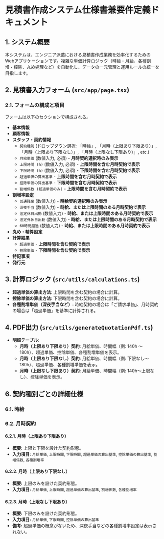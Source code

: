 # 見積書作成システム仕様書兼要件定義ドキュメント

## 1. システム概要

本システムは、エンジニア派遣における見積書作成業務を効率化するためのWebアプリケーションです。複雑な単価計算ロジック（時給・月給、各種割増・控除、丸め処理など）を自動化し、データの一元管理と運用ルールの統一を目指します。

## 2. 見積書入力フォーム (`src/app/page.tsx`)

### 2.1. フォームの構成と項目

フォームは以下のセクションで構成される。

- **基本情報**
- **顧客情報**
- **スタッフ・契約情報**
  - `契約種別` (ドロップダウン選択: 「時給」, 「月時（上限あり下限あり）」, 「月時（上限あり下限なし）」, 「月時（上限なし下限あり）」, etc.)
  - `月給単価` (数値入力, 必須) - **月時契約選択時のみ表示**
  - `上限時間 (h)` (数値入力, 必須) - **上限時間を含む月時契約で表示**
  - `下限時間 (h)` (数値入力, 必須) - **下限時間を含む月時契約で表示**
  - `超過単価の算出基準` - **上限時間を含む月時契約で表示**
  - `控除単価の算出基準` - **下限時間を含む月時契約で表示**
  - `割増係数 (超過単価のみ)` - **上限時間を含む月時契約で表示**
- **割増率設定**
  - `普通残業` (数値入力) - **時給契約選択時のみ表示**
  - `深夜手当` (数値入力) - **時給、または上限時間のある月時契約で表示**
  - `法定休日出勤` (数値入力) - **時給、または上限時間のある月時契約で表示**
  - `法定外休日出勤` (数値入力) - **時給、または上限時間のある月時契約で表示**
  - `60時間超過` (数値入力) - **時給、または上限時間のある月時契約で表示**
- **丸め・精算設定**
- **計算結果**
  - `超過単価` - **上限時間を含む契約で表示**
  - `控除単価` - **下限時間を含む契約で表示**
- **特記事項**
- **発行元**

## 3. 計算ロジック (`src/utils/calculations.ts`)

- **超過単価の算出方法**: 上限時間を含む契約の場合に計算。
- **控除単価の算出方法**: 下限時間を含む契約の場合に計算。
- **各種割増単価（深夜手当など）**: 時給契約の場合は「ご請求単価」、月時契約の場合は「超過単価」を基準に計算される。

## 4. PDF出力 (`src/utils/generateQuotationPdf.ts`)

- **明細テーブル**:
    - **月時（上限あり下限あり）契約**: 月給単価、時間幅（例: 140h 〜 180h）、超過単価、控除単価、各種割増単価を表示。
    - **月時（上限あり下限なし）契約**: 月給単価、時間幅（例: 下限なし〜180h）、超過単価、各種割増単価を表示。
    - **月時（上限なし下限あり）契約**: 月給単価、時間幅（例: 140h〜上限なし）、控除単価を表示。

## 6. 契約種別ごとの詳細仕様

### 6.1. 時給

### 6.2. 月時契約

#### 6.2.1. 月時（上限あり下限あり）
*   **概要:** 上限と下限を設けた契約形態。
*   **入力項目:** `月給単価`, `上限時間`, `下限時間`, `超過単価の算出基準`, `控除単価の算出基準`, `割増係数`, `各種割増率`

#### 6.2.2. 月時（上限あり下限なし）
*   **概要:** 上限のみを設けた契約形態。
*   **入力項目:** `月給単価`, `上限時間`, `超過単価の算出基準`, `割増係数`, `各種割増率`

#### 6.2.3. 月時（上限なし下限あり）
*   **概要:** 下限のみを設けた契約形態。
*   **入力項目:** `月給単価`, `下限時間`, `控除単価の算出基準`
*   **備考:** 超過単価の概念がないため、深夜手当などの各種割増率設定は表示されない。
